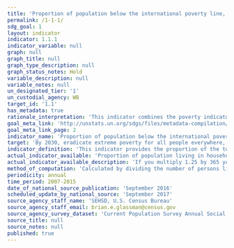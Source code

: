 ```yaml
---
title: 'Proportion of population below the international poverty line, by sex, age, employment status and geographical location (urban/rural)'
permalink: /1-1-1/
sdg_goal: 1
layout: indicator
indicator: 1.1.1
indicator_variable: null
graph: null
graph_title: null
graph_type_description: null
graph_status_notes: Hold
variable_description: null
variable_notes: null
un_designated_tier: '1'
un_custodial_agency: WB
target_id: '1.1'
has_metadata: true
rationale_interpretation: 'This indicator combines the poverty indicator under the first target (1a) of the MDGs on the eradication of poverty with the corresponding working indicator for monitoring the second target (1b) of the MDGs on decent work. By combining poverty status with employment status, the concept of the working poor is captured, which aims to measure how many workers, despite being in employment, live in poverty.'
goal_meta_link: 'http://unstats.un.org/sdgs/files/metadata-compilation/Metadata-Goal-1.pdf'
goal_meta_link_page: 2
indicator_name: 'Proportion of population below the international poverty line, by sex, age, employment status and geographical location (urban/rural)'
target: 'By 2030, eradicate extreme poverty for all people everywhere, currently measured as people living on less than $1.25 a day.'
indicator_definition: 'This indicator provides the proportion of the total population and the proportion of the employed population living in households with per-capita consumption or income that is below the international poverty line of US$1.25.'
actual_indicator_available: 'Proportion of population living in households with incomes less than 7% of the poverty thresholds.'
actual_indicator_available_description: 'If you multiply 1.25 by 365 you get 456.25.  That''s the international poverty line for one person.  If you multiply this number by 2 you get the line for 2 people, by 3 for 3 people, etc.  If you average out this value for all poverty threshold family sizes, it comes out to about 7% of the national poverty line.'
method_of_computation: 'Calculated by dividing the number of persons living in households below the poverty line (disaggregated by sex, age and employment status) by the total number of persons (disaggregated by the same sex, age and employment status groups).'
periodicity: annual
time_period: 2007-2015
date_of_national_source_publication: 'September 2016'
scheduled_update_by_national_source: 'September 2017'
source_agency_staff_name: 'SEHSD, U.S. Census Bureau'
source_agency_staff_email: brian.e.glassman@census.gov
source_agency_survey_dataset: 'Current Population Survey Annual Social and Economic Supplement'
source_title: null
source_notes: null
published: true
---
```

